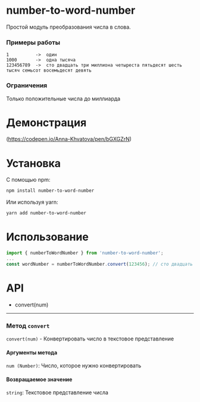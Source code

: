 # number-to-word-number

Простой модуль преобразования числа в слова.

### Примеры работы

```
1          ->  один
1000       ->  одна тысяча
123456789  ->  сто двадцать три миллиона четыреста пятьдесят шесть тысяч семьсот восемьдесят девять
```

### Ограничения
 Только положительные числа до миллиарда

 # Демонстрация
(https://codepen.io/Anna-Khvatova/pen/bGXGZrN)

 # Установка 

 С помощью npm:

```bash
npm install number-to-word-number
```

Или используя yarn:

```bash
yarn add number-to-word-number
```

# Использование

```js
import { numberToWordNumber } from 'number-to-word-number';
...
const wordNumber = numberToWordNumber.convert(123456); // сто двадцать три тысячи четыреста пятьдесят шесть
```

# API

- convert(num)
---

### Метод `convert`

`convert(num)` - Конвертировать число в текстовое представление

#### **Аргументы метода**

`num (Number)`: Число, которое нужно конвертировать

#### **Возвращаемое значение**

`string`: Текстовое представление числа
